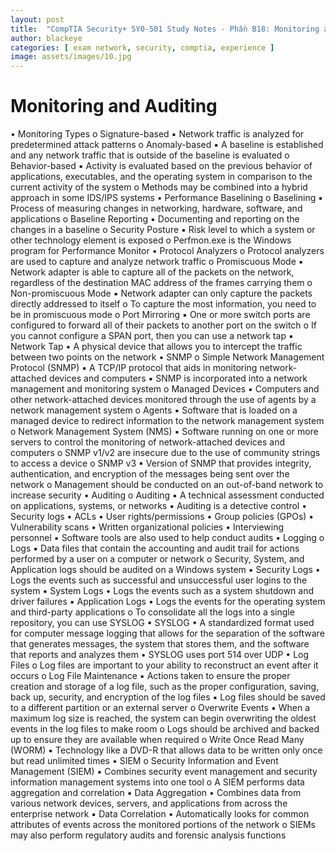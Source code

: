 ```yaml
---
layout: post
title:  "CompTIA Security+ SY0-501 Study Notes - Phần B18: Monitoring and Auditing"
author: blackeye
categories: [ exam network, security, comptia, experience ]
image: assets/images/10.jpg
---
```


# Monitoring and Auditing
• Monitoring Types
o Signature-based
▪ Network traffic is analyzed for predetermined attack patterns
o Anomaly-based
▪ A baseline is established and any network traffic that is outside of the
baseline is evaluated
o Behavior-based
▪ Activity is evaluated based on the previous behavior of applications,
executables, and the operating system in comparison to the current
activity of the system
o Methods may be combined into a hybrid approach in some IDS/IPS systems
• Performance Baselining
o Baselining
▪ Process of measuring changes in networking, hardware, software, and
applications
o Baseline Reporting
▪ Documenting and reporting on the changes in a baseline
o Security Posture
▪ Risk level to which a system or other technology element is exposed
o Perfmon.exe is the Windows program for Performance Monitor
• Protocol Analyzers
o Protocol analyzers are used to capture and analyze network traffic
o Promiscuous Mode
▪ Network adapter is able to capture all of the packets on the network,
regardless of the destination MAC address of the frames carrying them
o Non-promiscuous Mode
▪ Network adapter can only capture the packets directly addressed to itself
o To capture the most information, you need to be in promiscuous mode
o Port Mirroring
▪ One or more switch ports are configured to forward all of their packets to
another port on the switch
o If you cannot configure a SPAN port, then you can use a network tap
▪ Network Tap
• A physical device that allows you to intercept the traffic between
two points on the network
• SNMP
o Simple Network Management Protocol (SNMP)
▪ A TCP/IP protocol that aids in monitoring network-attached devices and
computers
▪ SNMP is incorporated into a network management and monitoring
system
o Managed Devices
▪ Computers and other network-attached devices monitored through the
use of agents by a network management system
o Agents
▪ Software that is loaded on a managed device to redirect information to
the network management system
o Network Management System (NMS)
▪ Software running on one or more servers to control the monitoring of
network-attached devices and computers
o SNMP v1/v2 are insecure due to the use of community strings to access a
device
o SNMP v3
▪ Version of SNMP that provides integrity, authentication, and encryption
of the messages being sent over the network
o Management should be conducted on an out-of-band network to increase
security
• Auditing
o Auditing
▪ A technical assessment conducted on applications, systems, or networks
▪ Auditing is a detective control
• Security logs
• ACLs
• User rights/permissions
• Group policies (GPOs)
• Vulnerability scans
• Written organizational policies
• Interviewing personnel
▪ Software tools are also used to help conduct audits
• Logging
o Logs
▪ Data files that contain the accounting and audit trail for actions
performed by a user on a computer or network
o Security, System, and Application logs should be audited on a Windows system
▪ Security Logs
• Logs the events such as successful and unsuccessful user logins to
the system
▪ System Logs
• Logs the events such as a system shutdown and driver failures
▪ Application Logs
• Logs the events for the operating system and third-party
applications
o To consolidate all the logs into a single repository, you can use SYSLOG
▪ SYSLOG
• A standardized format used for computer message logging that
allows for the separation of the software that generates
messages, the system that stores them, and the software that
reports and analyzes them
• SYSLOG uses port 514 over UDP
• Log Files
o Log files are important to your ability to reconstruct an event after it occurs
o Log File Maintenance
▪ Actions taken to ensure the proper creation and storage of a log file, such
as the proper configuration, saving, back up, security, and encryption of
the log files
▪ Log files should be saved to a different partition or an external server
o Overwrite Events
▪ When a maximum log size is reached, the system can begin overwriting
the oldest events in the log files to make room
o Logs should be archived and backed up to ensure they are available when
required
o Write Once Read Many (WORM)
▪ Technology like a DVD-R that allows data to be written only once but
read unlimited times
• SIEM
o Security Information and Event Management (SIEM)
▪ Combines security event management and security information
management systems into one tool
o A SIEM performs data aggregation and correlation
▪ Data Aggregation
• Combines data from various network devices, servers, and
applications from across the enterprise network
▪ Data Correlation
• Automatically looks for common attributes of events across
the monitored portions of the network
o SIEMs may also perform regulatory audits and forensic analysis functions